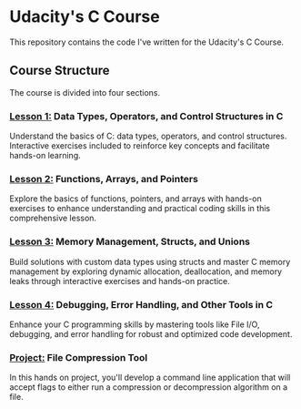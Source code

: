 # Udacity's C Course

This repository contains the code I've written for the Udacity's C Course.

## Course Structure

The course is divided into four sections.

### [Lesson 1:](./lesson1/) Data Types, Operators, and Control Structures in C

Understand the basics of C: data types, operators, and control structures. Interactive exercises included to reinforce key concepts and facilitate hands-on learning.

### [Lesson 2:](./lesson2/) Functions, Arrays, and Pointers

Explore the basics of functions, pointers, and arrays with hands-on exercises to enhance understanding and practical coding skills in this comprehensive lesson.

### [Lesson 3:](./lesson3/) Memory Management, Structs, and Unions

Build solutions with custom data types using structs and master C memory management by exploring dynamic allocation, deallocation, and memory leaks through interactive exercises and hands-on practice.

### [Lesson 4:](./lesson4/) Debugging, Error Handling, and Other Tools in C

Enhance your C programming skills by mastering tools like File I/O, debugging, and error handling for robust and optimized code development.

### [Project:](./project/) File Compression Tool

In this hands on project, you'll develop a command line application that will accept flags to either run a compression or decompression algorithm on a file.
